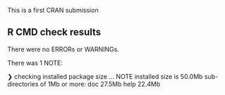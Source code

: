 This is a first CRAN submission

## R CMD check results
There were no ERRORs or WARNINGs. 

There was 1 NOTE:

❯ checking installed package size ... NOTE
    installed size is 50.0Mb
    sub-directories of 1Mb or more:
      doc   27.5Mb
      help  22.4Mb

